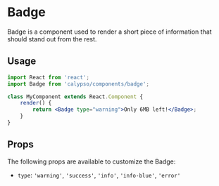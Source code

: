 # Badge

Badge is a component used to render a short piece of information that
should stand out from the rest.

## Usage

```jsx
import React from 'react';
import Badge from 'calypso/components/badge';

class MyComponent extends React.Component {
	render() {
		return <Badge type="warning">Only 6MB left!</Badge>;
	}
}
```

## Props

The following props are available to customize the Badge:

- `type`: `'warning'`, `'success'`, `'info'`, `'info-blue'`, `'error'`
